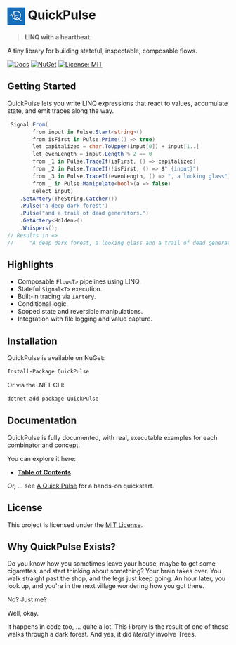# <img src='icon.png' width='40' align='top'/> QuickPulse

> **LINQ with a heartbeat.**

A tiny library for building stateful, inspectable, composable flows.

[![Docs](https://img.shields.io/badge/docs-QuickPulse-blue?style=flat-square&logo=readthedocs)](https://github.com/kilfour/QuickPulse/blob/main/Docs/ToC.md)
[![NuGet](https://img.shields.io/nuget/v/QuickPulse.svg?style=flat-square&logo=nuget)](https://www.nuget.org/packages/QuickPulse)
[![License: MIT](https://img.shields.io/badge/license-MIT-success?style=flat-square)](https://github.com/kilfour/QuickPulse/blob/main/LICENSE)  
## Getting Started
QuickPulse lets you write LINQ expressions that react to values, accumulate state, and emit traces along the way.  
```csharp
 Signal.From(
        from input in Pulse.Start<string>()
        from isFirst in Pulse.Prime(() => true)
        let capitalized = char.ToUpper(input[0]) + input[1..]
        let evenLength = input.Length % 2 == 0
        from _1 in Pulse.TraceIf(isFirst, () => capitalized)
        from _2 in Pulse.TraceIf(!isFirst, () => $" {input}")
        from _3 in Pulse.TraceIf(evenLength, () => ", a looking glass")
        from _ in Pulse.Manipulate<bool>(a => false)
        select input)
    .SetArtery(TheString.Catcher())
    .Pulse("a deep dark forest")
    .Pulse("and a trail of dead generators.")
    .GetArtery<Holden>()
    .Whispers();
// Results in =>
//     "A deep dark forest, a looking glass and a trail of dead generators."
```
## Highlights

* Composable `Flow<T>` pipelines using LINQ.
* Stateful `Signal<T>` execution.
* Built-in tracing via `IArtery`.
* Conditional logic.
* Scoped state and reversible manipulations.
* Integration with file logging and value capture.  
## Installation

QuickPulse is available on NuGet:
```bash
Install-Package QuickPulse
```
Or via the .NET CLI:
```bash
dotnet add package QuickPulse
```  
## Documentation

QuickPulse is fully documented, with real, executable examples for each combinator and concept.

You can explore it here:

* **[Table of Contents](https://github.com/kilfour/QuickPulse/blob/main/Docs/ToC.md)**

Or, ... see [A Quick Pulse](https://github.com/kilfour/QuickPulse/blob/main/Docs/A_AQuickPulse/AQuickPulse.md) for a hands-on quickstart.  
## License

This project is licensed under the [MIT License](https://github.com/kilfour/QuickPulse/blob/main//LICENSE).  
## Why QuickPulse Exists?

Do you know how you sometimes leave your house, maybe to get some cigarettes, and start thinking about something?
Your brain takes over.
You walk straight past the shop, and the legs just keep going.
An hour later, you look up, and you're in the next village wondering how you got there.

No? Just me?

Well, okay.

It happens in code too, ... quite a lot.
This library is the result of one of those walks through a dark forest.
And yes, it did *literally* involve Trees.  
